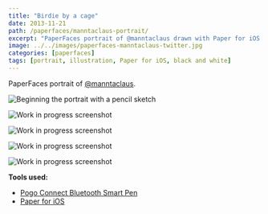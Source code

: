 ```yaml
---
title: "Birdie by a cage"
date: 2013-11-21
path: /paperfaces/manntaclaus-portrait/
excerpt: "PaperFaces portrait of @manntaclaus drawn with Paper for iOS on an iPad."
image: ../../images/paperfaces-manntaclaus-twitter.jpg
categories: [paperfaces]
tags: [portrait, illustration, Paper for iOS, black and white]
---
```


PaperFaces portrait of [@manntaclaus](https://twitter.com/manntaclaus).

![Beginning the portrait with a pencil sketch](../../images/paperfaces-manntaclaus-process-1-lg.jpg)

![Work in progress screenshot](../../images/paperfaces-manntaclaus-process-2-lg.jpg)

![Work in progress screenshot](../../images/paperfaces-manntaclaus-process-3-lg.jpg)

![Work in progress screenshot](../../images/paperfaces-manntaclaus-process-4-lg.jpg)

![Work in progress screenshot](../../images/paperfaces-manntaclaus-process-5-lg.jpg)


**Tools used:**

- [Pogo Connect Bluetooth Smart Pen](https://www.amazon.com/gp/product/B009K448L4/ref=as_li_ss_tl?ie=UTF8&camp=1789&creative=390957&creativeASIN=B009K448L4&linkCode=as2&tag=mademist-20)
- [Paper for iOS](https://paper.bywetransfer.com/)

